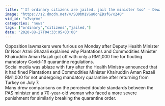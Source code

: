 ```yaml
---
title: "'If ordinary citizens are jailed, jail the minister too' - Dewan heats up over RM1k fine"
image: "https://s2.dmcdn.net/v/SQ0bM1VGu0onEDsfG/x240"
vid_id: "x7vqrme"
categories: "news"
tags: ["ordinary","citizens","jailed,"]
date: "2020-08-27T04:33:05+03:00"
---
```

Opposition lawmakers were furious on Monday after Deputy Health Minister Dr Noor Azmi Ghazali explained why Plantations and Commodities Minister Khairuddin Aman Razali got off with only a RM1,000 fine for flouting mandatory Covid-19 quarantine regulations.  <br>Social media was ablaze with fury after the Health Ministry announced that it had fined Plantations and Commodities Minister Khairuddin Aman Razali RM1,000 for not undergoing mandatory quarantine after returning from Turkey on July 7.  <br>Many drew comparisons on the perceived double standards between the PAS minister and a 70-year-old woman who faced a more severe punishment for similarly breaking the quarantine order.
